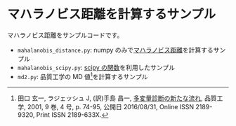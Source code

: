 # マハラノビス距離を計算するサンプル

マハラノビス距離をサンプルコードです。

- `mahalanobis_distance.py`: numpy のみで[マハラノビス距離][wiki_en]を計算するサンプル
- `mahalanobis_scipy.py`: [scipy の関数][scipy]を利用したサンプル
- `md2.py`: 品質工学の MD 値[^md2]を計算するサンプル

[^md2]: 田口 玄一, ラジェッシュ J, (訳)手島 昌一, [多変量診断の新たな流れ][md2], 品質工学, 2001, 9 巻, 4 号, p. 74-95, 公開日 2016/08/31, Online ISSN 2189-9320, Print ISSN 2189-633X.

[md2]: https://www.jstage.jst.go.jp/article/qes/9/4/9_74/_pdf/-char/ja
[scipy]: https://docs.scipy.org/doc/scipy/reference/generated/scipy.spatial.distance.mahalanobis.html
[wiki_en]: https://en.wikipedia.org/wiki/Mahalanobis_distance
